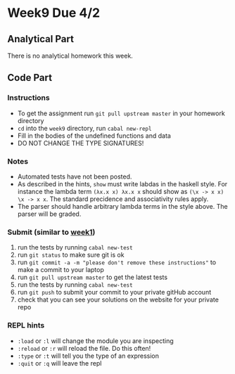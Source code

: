 # Week9 Due 4/2


## Analytical  Part
There is no analytical homework this week. 
## Code Part
### Instructions
* To get the assignment run ```git pull upstream master``` in your homework directory
* `cd` into the `week9` directory, run `cabal new-repl`
* Fill in the bodies of the undefined functions and data
* DO NOT CHANGE THE TYPE SIGNATURES!

### Notes
* Automated tests have not been posted.
* As described in the hints, `show` must write labdas in the haskell style.  For instance the lambda term `(λx.x x) λx.x x` should show as `(\x -> x x) \x -> x x`.  The standard precidence and associativity rules apply.
* The parser should handle arbitrary lambda terms in the style above. The parser will be graded.


### Submit (similar to [week1](../week1))
1. run the tests by running ```cabal new-test``` 
1. run ```git status``` to make sure git is ok
1. run ```git commit -a -m "please don't remove these instructions"``` to make a commit to your laptop
1. run ```git pull upstream master``` to get the latest tests
1. run the tests by running ```cabal new-test``` 
1. run ```git push``` to submit your commit to your private gitHub account
1. check that you can see your solutions on the website for your private repo

### REPL hints
* `:load` or `:l` will change the module you are inspecting
* `:reload` or `:r` will reload the file.  Do this often!
* `:type` or `:t` will tell you the type of an expression
* `:quit` or `:q` will leave the repl
